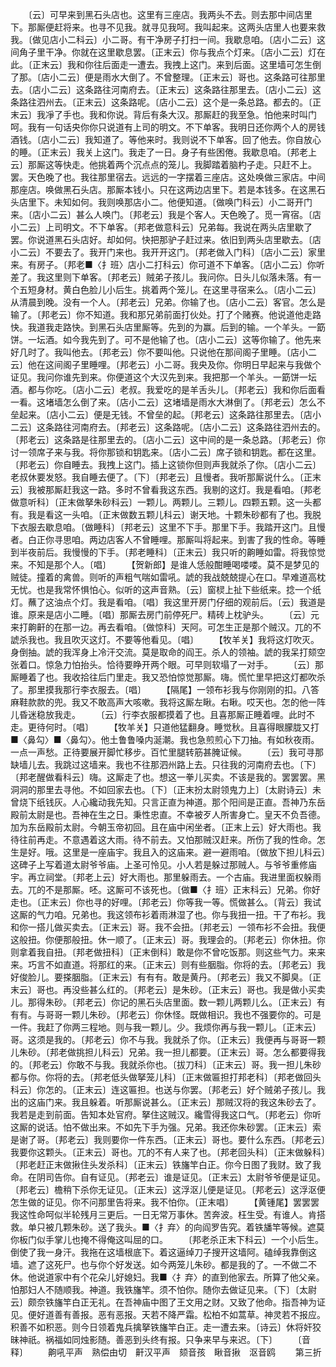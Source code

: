 <!-- { "loadSidebar": true } -->
　　〔云〕可早来到黑石头店也。这里有三座店。我两头不去。则去那中间店里下。那厮便赶将来。也寻不见我。就寻见我呵。我叫起来。这两头店里人也要来救我。〔做见店小二科云〕小二哥。有干净房子打扫一间。我歇息咱。〔店小二云〕这间角子里干净。你就在这里歇息罢。〔正末云〕你与我点个灯来。〔店小二云〕灯在此。〔正末云〕我和你往后面走一遭去。我拽上这门。来到后面。这里墙可怎生倒了那。〔店小二云〕便是雨水大倒了。不曾整理。〔正末云〕哥也。这条路可往那里去。〔店小二云〕这条路往河南府去。〔正末云〕这条路往那里去。〔店小二云〕这条路往泗州去。〔正末云〕这条路呢。〔店小二云〕这个是一条总路。都去的。〔正末云〕我凈了手也。我和你说。背后有条大汉。那厮赶的我至急。怕他来时叫门呵。我有一句话央你你只说道有上司的明文。不下单客。我明日还你两个人的房钱酒钱。〔店小二云〕我知道了。等他来时。我则说不下单客。回了他去。你自放心的睡。〔正末云〕我关上这门。我走了一日。身子有些困倦。我歇息咱。〔邦老上云〕那厮这等快走。他挑着两个沉点点的笼儿。我脚踏着脑杓子走。只赶不上。罢。天色晚了也。我往那里宿去。远远的一字摆着三座店。这处唤做三家店。中间那座店。唤做黑石头店。那厮本钱小。只在这两边店里下。若是本钱多。在这黑石头店里下。未知如何。我则唤那店小二。他便知道。〔做唤门科云〕小二哥开门来。〔店小二云〕甚么人唤门。〔邦老云〕我是个客人。天色晚了。觅一宵宿。〔店小二云〕上司明文。不下单客。〔邦老做意科云〕兄弟每。我说在两头店里歇了罢。你说道黑石头店好。却如何。快把那驴子赶过来。依旧到两头店里歇去。〔店小二云〕不要去了。我开门来也。我开开这门。〔邦老做入门科〕〔店小二云〕家里来。有房子。〔邦老■〈扌班〉店小二打科云〕你可道不下单客。〔店小二云〕你听差了。我这里则下单客。〔邦老云〕贼弟子孩儿。我问你。日头儿似落未落。有一个五短身材。黄白色脸儿小后生。挑着两个笼儿。在这里寻宿来么。〔店小二云〕从清晨到晚。没有一个人。〔邦老云〕兄弟。你输了也。〔店小二云〕客官。怎么是输了。〔邦老云〕你不知道。我和那兄弟前面打伙处。打了个赌赛。他说道他走路快。我道我走路快。到黑石头店里厮等。先到的为赢。后到的输。一个羊头。一筯饼。一坛酒。如今我先到了。可不是他输了也。〔店小二云〕这等你输了。他先来好几时了。我叫他去。〔邦老云〕你不要叫他。只说他在那间阁子里睡。〔店小二云〕他在这间阁子里睡哩。〔邦老云〕小二哥。我央及你。你明日早起来与我做个证见。我问你谁先到来。你便道这个大汉先到来。我把那一个羊头。一筯饼一坛酒。都与你吃。〔店小二云〕老叔。我爱吃的是羊舌头儿。〔邦老云〕我和你后面看一看。这堵墙怎么倒了来。〔店小二云〕这堵墙是雨水大淋倒了。〔邦老云〕怎么不垒起来。〔店小二云〕便是无钱。不曾垒的起。〔邦老云〕这条路往那里去。〔店小二云〕这条路往河南府去。〔邦老云〕这条路呢。〔店小二云〕这条路往泗州去的。〔邦老云〕这条路是往那里去的。〔店小二云〕这中间的是一条总路。〔邦老云〕你讨一领席子来与我。将你那锁和钥匙来。〔店小二云〕席子锁和钥匙。都在这里。〔邦老云〕你自睡去。我拽上这门。插上这锁你但则声我就杀了你。〔店小二云〕老叔休要发怒。我自睡去便了。〔下〕〔邦老云〕且慢者。我听那厮说什么。〔正末云〕我被那厮赶我这一路。多时不曾看我这东西。我剔的这灯。我是看咱。〔邦老做意听科〕〔正末做拏朱砂科云〕一颗儿。两颗儿。三颗儿。四颗五颗。这一头都有。我是看这一头咱。〔正末做数五颗儿科云〕谢天地。十颗朱砂都有了也。我脱下衣服去歇息咱。〔做睡科〕〔邦老云〕这里不下手。那里下手。我踏开这门。且慢者。白正你寻思咱。两边店客人不曾睡哩。那厮叫将起来。到害了我的性命。等睡到半夜前后。我慢慢的下手。〔邦老睡科〕〔正末云〕我只听的齁睡如雷。将我惊觉来。不知是那个人。〔唱〕
　　【贺新郎】是谁人恁般酣睡喝喽喽。莫不是梦见的贼徒。撞着的禽兽。则听的声粗气喘如雷吼。諕的我战兢兢提心在口。早难道高枕无忧。也是我常怀惧怕心。似听的这声音熟。〔云〕窗棂上扯下些纸来。捻一个纸灯。蘸了这油点个灯。我是看咱。〔唱〕我这里开房门仔细的观前后。〔云〕我道是谁。原来是店小二睡。〔唱〕那厮去房门前停死尸。精砖上枕驴头。
　　〔云〕元来打齁鼾的在那一边。再去看咱。〔做惊科〕天阿。可怎生正是那个贼汉。兀的不諕杀我也。我且吹灭这灯。不要等他看见。〔唱〕
　　【牧羊关】我将这灯吹灭。身倒抽。諕的我浑身上冷汗交流。莫是取命的阎王。杀人的领袖。諕的我呆打颏空张着口。惊急力怕抬头。恰待要睁开两个眼。可早则软塌了一对手。
　　〔云〕那厮睡着了也。我收拾往后门里走。我又恐怕惊觉那厮。嗨。慌忙里早把这灯都吹杀了。那里摸我那行李衣服去。〔唱〕
　　【隔尾】一领布衫我与你刚刚的扣。八答麻鞋款款的兜。我又不敢高声大咳嗽。我将这厮左瞅。右瞅。哎天也。怎的他一阵儿昏迷稳放我走。
　　〔云〕行李衣服都摸着了也。且喜那厮正睡着哩。此时不走。更待何时。〔唱〕
　　【牧羊关】只道他猛翻身。睡觉秋。且喜得眼朦胧又打■〈鼻勾〉■〈鼻勾〉。他土鲁鲁嗓内涎潮。我也急煎煎心下刀抽。有如秋夜雨。一点一声愁。正待要展开脚忙移步。百忙里腿转筋甚腌证候。
　　〔云〕我可寻那缺墙儿去。我跳过这墙来。我也不往那泗州路上去。只往我的河南府去也。〔下〕〔邦老醒做看科云〕嗨。这厮走了也。想这一拳儿买卖。不该是我的。罢罢罢。黑洞洞的那里去寻他。不如回家去也。〔下〕〔正末扮太尉领鬼力上〕〔太尉诗云〕未曾烧下纸钱灰。人心纔动我先知。只言正直为神道。那个阳间是正直。吾神乃东岳殿前太尉是也。吾神在生之日。秉性忠直。不幸被歹人所害身亡。皇天不负吾德。加为东岳殿前太尉。今朝玉帝初回。且在庙中闲坐者。〔正末上云〕好大雨也。我待往前再走。不意遇着这大雨。待不前去。又怕那贼汉赶来。所伤了我的性命。怎生是好。哦。这里是一座庙宇。我且入的这庙来。避一避雨咱。〔做放下担儿科云〕这碑子上写着道太尉爷爷庙。上圣可怜见。小人若是躲过那贼人。与爷爷重修庙宇。再立祠堂。〔邦老上云〕好大雨也。那里躲雨去。一个古庙。我进里面权躲雨去。兀的不是那厮。呸。这厮可不该死也。〔做■〈扌班〉正末科云〕兄弟。你好走也。〔正末云〕你也寻的好哩。〔邦老云〕你等我一等。慌做甚么。〔背云〕我试这厮的气力咱。兄弟也。我这领布衫着雨淋湿了也。你与我扭一扭。干了布衫。我和你一搭儿做买卖去。〔正末云〕哥。我不会扭。〔邦老云〕一领布衫不会扭。我便这般扭。你便那般扭。休一顺了。〔正末云〕哥。我理会的。〔邦老云〕你休扭。你则拿着我自扭。〔邦老做扭科〕〔正末倒科〕敢是你不曾吃饭那。则这些气力。来来来。巧言不如直道。将那红的来。〔正末云〕则有些胭脂。你将的去。〔邦老云〕我好俊脸儿。要搽胭脂。〔正末云〕有有有。敢是黄丹。〔邦老云〕我又不脚臭。〔正末云〕哥也。再没些甚么红的。〔邦老云〕是朱砂。〔正末云〕哥也。我是做小买卖儿。那得朱砂。〔邦老云〕你记的黑石头店里面。数一颗儿两颗儿么。〔正末云〕有有有。与哥哥一颗儿朱砂。〔邦老云〕你休怪。既做相识。我也不强要你的。可是一件。我赶了你两三程地。则与我一颗儿。少。我烦你再与我一颗儿。〔正末云〕哥。这须是我的。〔邦老云〕你不与我。我就杀了你。〔正末云〕我便再与哥哥一颗儿朱砂。〔邦老做挑担儿科云〕兄弟。我一担儿都要。〔正末云〕哥。怎么都要得我的。〔邦老云〕你敢不与我。我就杀你也。〔拔刀科〕〔正末云〕哥。我一担儿朱砂都与你。你将的去。〔邦老低头做拏笼儿科〕〔正末做匾担打邦老科〕〔邦老做回头科云〕你怎的。〔正末云〕连这匾担。也送与你罢。〔邦老云〕好个贼弟子孩儿。我出的这庙门来。我且躲着。听那厮说甚么。〔正末云〕那贼汉将的我这朱砂去了。我若是走到前面。告知本处官府。拏住这贼汉。纔雪得我这口气。〔邦老云〕你听这厮的说话。怕不做出来。不如先下手为强。兄弟。我还你朱砂罢。〔正末云〕索是谢了哥。〔邦老云〕我则要你一件东西。〔正末云〕哥也。要什么东西。〔邦老云〕我要你这颗头。〔正末云〕哥也。兀的不有人来了也。〔邦老回头科〕〔正末做躲科〕〔邦老赶正末做揪住头发杀科〕〔正末云〕铁旛竿白正。你今日图了我财。致了我命。在阴司告你。自有证见。〔邦老云〕谁是证见。〔正末云〕太尉爷爷便是证见。〔邦老云〕檐稍下杀你无证见。〔正末云〕这浮沤儿便是证见。〔邦老云〕这浮沤便怎生做的证见。你不问那里告将来。我不怕你。〔正末唱〕
　　【黄锺尾】罢罢罢我这性命呵似半轮残月三更后。一日无常万事休。苦奔波。枉生受。有谁人。肯搭救。单只被几颗朱砂。送了我头。■〈扌弃〉的向阎罗告究。着铁旙竿等候。遮莫你板门似手掌儿也掩不得俺这叫屈的口。
　　〔邦老杀正末下科云〕一个小后生。倒使了我一身汗。我拖在这墙根底下。着这逼绰刀子搜开这墙阿。磕绰我靠倒这墙。遮了这死尸。也与你个好发送。如今两笼儿朱砂。都是我的了。一不做二不休。他说道家中有个花朵儿好媳妇。我■〈扌弃〉的直到他家去。所算了他父亲。怕那妇人不随顺我。神道。我铁旛竿。须不怕你。随你去做证见来。〔下〕〔太尉云〕颇奈铁旛竿白正无礼。在吾神庙中图了王文用之财。又致了他命。指吾神为证见。便好道善有善报。恶有恶报。天若不降严霜。松柏不如蒿草。神灵若不报应。积善不如积恶。则今日领着鬼兵擒拏铁旛竿白正。走一遭去来。〔诗云〕休将奸狡昧神祇。祸福如同烛影随。善恶到头终有报。只争来早与来迟。〔下〕
　　〔音释〕
　　齁吼平声　熟偿由切　鼾汉平声　颏音孩　瞅音揪　沤音鸥
　　第三折
